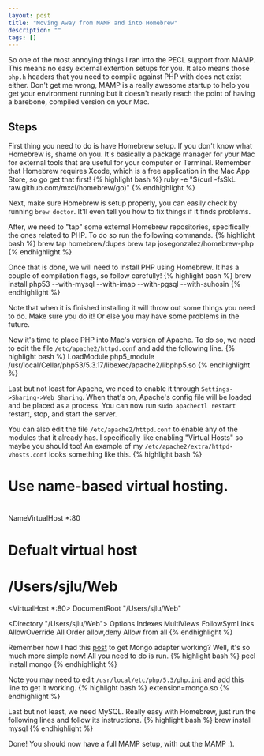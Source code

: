 ```yaml
---
layout: post
title: "Moving Away from MAMP and into Homebrew"
description: ""
tags: []
---
```



So one of the most annoying things I ran into the PECL support from MAMP. This means no easy external extention setups for you. It also means those `php.h` headers that you need to compile against PHP with does not exist either. Don't get me wrong, MAMP is a really awesome startup to help you get your environment running but it doesn't nearly reach the point of having a barebone, compiled version on your Mac.

## Steps

First thing you need to do is have Homebrew setup. If you don't know what Homebrew is, shame on you. It's basically a package manager for your Mac for external tools that are useful for your computer or Terminal. Remember that Homebrew requires Xcode, which is a free application in the Mac App Store, so go get that first!
{% highlight bash %}
ruby -e "$(curl -fsSkL raw.github.com/mxcl/homebrew/go)"
{% endhighlight %}

Next, make sure Homebrew is setup properly, you can easily check by running `brew doctor`. It'll even tell you how to fix things if it finds problems.

After, we need to "tap" some external Homebrew repositories, specifically the ones related to PHP. To do so run the following commands.
{% highlight bash %}
brew tap homebrew/dupes
brew tap josegonzalez/homebrew-php
{% endhighlight %}

Once that is done, we will need to install PHP using Homebrew. It has a couple of compilation flags, so follow carefully!
{% highlight bash %}
brew install php53 --with-mysql --with-imap --with-pgsql --with-suhosin
{% endhighlight %}

Note that when it is finished installing it will throw out some things you need to do. Make sure you do it! Or else you may have some problems in the future.

Now it's time to place PHP into Mac's version of Apache. To do so, we need to edit the file `/etc/apache2/httpd.conf` and add the following line.
{% highlight bash %}
LoadModule php5_module /usr/local/Cellar/php53/5.3.17/libexec/apache2/libphp5.so
{% endhighlight %}

Last but not least for Apache, we need to enable it through `Settings->Sharing->Web Sharing`. When that's on, Apache's config file will be loaded and be placed as a process. You can now run `sudo apachectl restart` restart, stop, and start the server.

You can also edit the file `/etc/apache2/httpd.conf` to enable any of the modules that it already has. I specifically like enabling "Virtual Hosts" so maybe you should too! An example of my `/etc/apache2/extra/httpd-vhosts.conf` looks something like this.
{% highlight bash %}
#
# Use name-based virtual hosting.
#
NameVirtualHost *:80

# Defualt virtual host
# /Users/sjlu/Web
<VirtualHost *:80>
   DocumentRoot "/Users/sjlu/Web"

   <Directory "/Users/sjlu/Web">
       Options Indexes MultiViews FollowSymLinks
       AllowOverride All
       Order allow,deny
       Allow from all
   </Directory>
</VirtualHost>
{% endhighlight %}

Remember how I had this [post](http://blog.stevenlu.com/2012/05/14/mongodb-php-extension-for-mamp/) to get Mongo adapter working? Well, it's so much more simple now! All you need to do is run.
{% highlight bash %}
pecl install mongo
{% endhighlight %}

Note you may need to edit `/usr/local/etc/php/5.3/php.ini` and add this line to get it working.
{% highlight bash %}
extension=mongo.so
{% endhighlight %}

Last but not least, we need MySQL. Really easy with Homebrew, just run the following lines and follow its instructions.
{% highlight bash %}
brew install mysql
{% endhighlight %}

Done! You should now have a full MAMP setup, with out the MAMP :).
